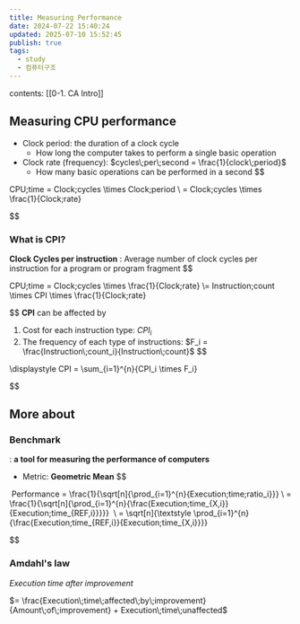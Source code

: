 ```yaml
---
title: Measuring Performance
date: 2024-07-22 15:40:24
updated: 2025-07-10 15:52:45
publish: true
tags:
  - study
  - 컴퓨터구조
---
```

contents: [[0-1. CA Intro]]
## Measuring CPU performance
- Clock period: the duration of a clock cycle
	- How long the computer takes to perform a single basic operation
- Clock rate (frequency): $cycles\;per\;second = \frac{1}{clock\;period}$
	- How many basic operations can be performed in a second
$$

CPU\;time = Clock\;cycles \times Clock\;period \\ = Clock\;cycles \times \frac{1}{Clock\;rate}

$$
### What is CPI?
**Clock Cycles per instruction**
: Average number of clock cycles per instruction for a program or program fragment 
$$

CPU\;time = Clock\;cycles \times \frac{1}{Clock\;rate} \\= Instruction\;count \times CPI \times \frac{1}{Clock\;rate}

$$
**CPI** can be affected by
1) Cost for each instruction type: $CPI_i$
2) The frequency of each type of instructions: $F_i = \frac{Instruction\;count_i}{Instruction\;count}$
$$

\displaystyle CPI = \sum_{i=1}^{n}{CPI_i \times F_i}

$$

## More about
### Benchmark
: **a tool for measuring the performance of computers**
- Metric: **Geometric Mean**
$$

 Performance = \frac{1}{\sqrt[n]{\prod_{i=1}^{n}{Execution\;time\;ratio_i}}} \\ = \frac{1}{\sqrt[n]{\prod_{i=1}^{n}{\frac{Execution\;time_{X,i}}{Execution\;time_{REF,i}}}}} 
 \\  = \sqrt[n]{\textstyle \prod_{i=1}^{n}{\frac{Execution\;time_{REF,i}}{Execution\;time_{X,i}}}}

$$

### Amdahl's law
$Execution\;time\;after\;improvement$ 

$= \frac{Execution\;time\;affected\;by\;improvement}{Amount\;of\;improvement} + Execution\;time\;unaffected$

